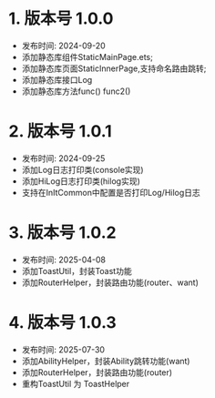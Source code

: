 # 1. 版本号 1.0.0
- 发布时间: 2024-09-20
- 添加静态库组件StaticMainPage.ets;
- 添加静态库页面StaticInnerPage,支持命名路由跳转;
- 添加静态库接口Log
- 添加静态库方法func() func2()

# 2. 版本号 1.0.1
- 发布时间: 2024-09-25
- 添加Log日志打印类(console实现)
- 添加HiLog日志打印类(hilog实现)
- 支持在InItCommon中配置是否打印Log/Hilog日志

# 3. 版本号 1.0.2
- 发布时间: 2025-04-08
- 添加ToastUtil，封装Toast功能
- 添加RouterHelper，封装路由功能(router、want)

# 4. 版本号 1.0.3
- 发布时间: 2025-07-30
- 添加AbilityHelper，封装Ability跳转功能(want)
- 添加RouterHelper，封装路由功能(router)
- 重构ToastUtil 为 ToastHelper
